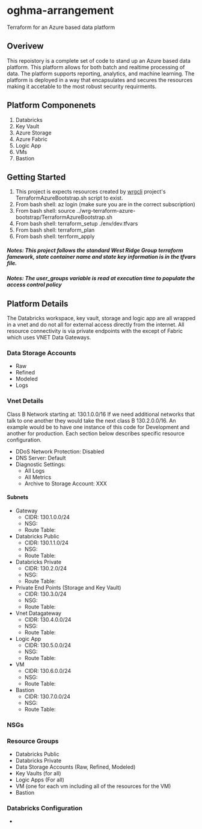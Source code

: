 # oghma-arrangement
Terraform for an Azure based data platform

## Overivew
This repoistory is a complete set of code to stand up an Azure based data platform.  This platform allows for both batch and realtime processing of data.  The platform supports reporting, analytics, and machine learning.  The platform is deployed in a way that encapsulates and secures the resources making it accetable to the most robust security requirments.

## Platform Componenets
1. Databricks
2. Key Vault
3. Azure Storage
4. Azure Fabric
5. Logic App
6. VMs
7. Bastion


## Getting Started
1. This project is expects resources created by [wrgcli](https://github.com/westridgegroup/wrg-terraform-azure-bootstrap) project's TerraformAzureBootstrap.sh script to exist.	
2. From bash shell: az login (make sure you are in the correct subscription)
3. From bash shell: source ../wrg-terraform-azure-bootstrap/TerraformAzureBootstrap.sh 
4. From bash shell: terraform_setup ./env/dev.tfvars
4. From bash shell: terraform_plan 	
5. From bash shell: terrform_apply 

##### Notes: This project follows the standard West Ridge Group terraform famework, state container name and state key information is in the tfvars file. 
##### Notes: The user_groups variable is read at execution time to populate the access control policy

## Platform Details
The Databricks workspace, key vault, storage and logic app are all wrapped in a vnet and do not all for external access directly from the internet.   All resource connectivity is via private endpoints with the except of Fabric which uses VNET Data Gateways.

### Data Storage Accounts
- Raw
- Refined
- Modeled
- Logs

### Vnet Details
Class B Network starting at: 130.1.0.0/16
If we need additional networks that talk to one another they would take the next class B 130.2.0.0/16.  An example would be to have one instance of this code for Development and another for production.  Each section below describes specific resource configuration.  
- DDoS Network Protection: Disabled
- DNS Server: Default
- Diagnostic Settings:
    - All Logs
    - All Metrics
    - Archive to Storage Account: XXX

#### Subnets
- Gateway 
    - CIDR: 130.1.0.0/24
    - NSG:
    - Route Table:
- Databricks Public 
    - CIDR: 130.1.1.0/24
    - NSG:
    - Route Table:
- Databricks Private 
    - CIDR: 130.2.0/24
    - NSG:
    - Route Table:
- Private End Points (Storage and Key Vault) 
    - CIDR: 130.3.0/24
    - NSG:
    - Route Table:
- Vnet Datagateway 
    - CIDR: 130.4.0.0/24
    - NSG:
    - Route Table:
- Logic App 
    - CIDR: 130.5.0.0/24
    - NSG:
    - Route Table:
- VM 
    - CIDR: 130.6.0.0/24
    - NSG:
    - Route Table:
- Bastion 
    - CIDR: 130.7.0.0/24
    - NSG:
    - Route Table:

### NSGs

### Resource Groups
 - Databricks Public
 - Databricks Private
 - Data Storage Accounts (Raw, Refined, Modeled)
 - Key Vaults (for all)
 - Logic Apps (For all)
 - VM (one for each vm including all of the resources for the VM)
 - Bastion

 ### Databricks Configuration
 - 